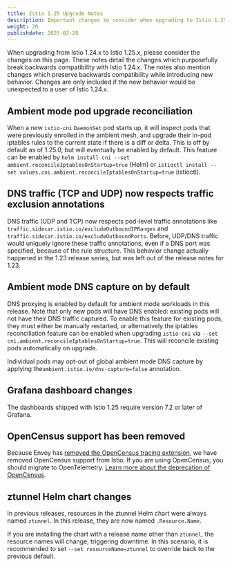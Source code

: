 ```yaml
---
title: Istio 1.25 Upgrade Notes
description: Important changes to consider when upgrading to Istio 1.25.0.
weight: 20
publishdate: 2025-02-28
---
```


When upgrading from Istio 1.24.x to Istio 1.25.x, please consider the changes on this page.
These notes detail the changes which purposefully break backwards compatibility with Istio 1.24.x.
The notes also mention changes which preserve backwards compatibility while introducing new behavior.
Changes are only included if the new behavior would be unexpected to a user of Istio 1.24.x.

## Ambient mode pod upgrade reconciliation

When a new `istio-cni` `DaemonSet` pod starts up, it will inspect pods that were previously enrolled in the ambient mesh, and upgrade their in-pod iptables rules to the current state if there is a diff or delta. This is off by default as of 1.25.0, but will eventually be enabled by default. This feature can be enabled by `helm install cni --set ambient.reconcileIptablesOnStartup=true` (Helm) or `istioctl install --set values.cni.ambient.reconcileIptablesOnStartup=true` (istioctl).

## DNS traffic (TCP and UDP) now respects traffic exclusion annotations

DNS traffic (UDP and TCP) now respects pod-level traffic annotations like `traffic.sidecar.istio.io/excludeOutboundIPRanges` and `traffic.sidecar.istio.io/excludeOutboundPorts`. Before, UDP/DNS traffic would uniquely ignore these traffic annotations, even if a DNS port was specified, because of the rule structure. This behavior change actually happened in the 1.23 release series, but was left out of the release notes for 1.23.

## Ambient mode DNS capture on by default

DNS proxying is enabled by default for ambient mode workloads in this release. Note that only new pods will have DNS enabled: existing pods will not have their DNS traffic captured. To enable this feature for existing pods, they must either be manually restarted, or alternatively the iptables reconciliation feature can be enabled when upgrading `istio-cni` via `--set cni.ambient.reconcileIptablesOnStartup=true`. This will reconcile existing pods automatically on upgrade.

Individual pods may opt-out of global ambient mode DNS capture by applying the`ambient.istio.io/dns-capture=false` annotation.

## Grafana dashboard changes

The dashboards shipped with Istio 1.25 require version 7.2 or later of Grafana.

## OpenCensus support has been removed

Because Envoy has [removed the OpenCensus tracing extension](https://www.envoyproxy.io/docs/envoy/latest/version_history/v1.33/v1.33.0.html#incompatible-behavior-changes), we have
removed OpenCensus support from Istio. If you are using OpenCensus, you should migrate to OpenTelemetry.  [Learn more about the deprecation of OpenCensus](https://opentelemetry.io/blog/2023/sunsetting-opencensus/).

## ztunnel Helm chart changes

In previous releases, resources in the ztunnel Helm chart were always named `ztunnel`.
In this release, they are now named `.Resource.Name`.

If you are installing the chart with a release name other than `ztunnel`, the resource names will change, triggering downtime.
In this scenario, it is recommended to set `--set resourceName=ztunnel` to override back to the previous default.
